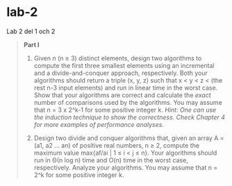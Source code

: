 # lab-2
Lab 2 del 1 och 2

> **Part I**
> 1. Given *n* (n ≥ 3) distinct elements, design two algorithms to compute the first three smallest elements using an incremental and a divide-and-conquer approach, respectively. Both your algorithms should return a triple (x, y, z) such that x < y < z < (the rest n-3 input elements) and run in linear time in the worst case. Show that your algorithms are correct and calculate the *exact* number of comparisons used by the algorithms. You may assume that n = 3 x 2^k-1 for some positive integer k. *Hint: One can use the induction technique to show the correctness. Check Chapter 4 for more examples of performance analyses.*
> 
> 2. Design two divide and conquer algorithms that, given an array A = (a1, a2 ... an) of positive real numbers, n ≥ 2, compute the maximum value max{af/ai | 1 ≤ i < j ≤ n}. Your algorithms should run in Θ(n log n) time and O(n) time in the worst case, respectively. Analyze your algorithms. You may assume that n = 2^k for some positive integer k.
